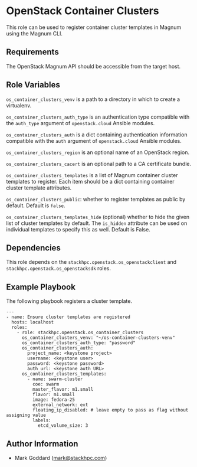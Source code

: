 OpenStack Container Clusters
============================

This role can be used to register container cluster templates in Magnum
using the Magnum CLI.

Requirements
------------

The OpenStack Magnum API should be accessible from the target host.

Role Variables
--------------

`os_container_clusters_venv` is a path to a directory in which to create a
virtualenv.

`os_container_clusters_auth_type` is an authentication type compatible with the
`auth_type` argument of `openstack.cloud` Ansible modules.

`os_container_clusters_auth` is a dict containing authentication information
compatible with the `auth` argument of `openstack.cloud` Ansible modules.

`os_container_clusters_region` is an optional name of an OpenStack region.

`os_container_clusters_cacert` is an optional path to a CA certificate bundle.

`os_container_clusters_templates` is a list of Magnum container cluster
templates to register. Each item should be a dict containing container cluster
template attributes.

`os_container_clusters_public`: whether to register templates as public by
default. Default is `false`.

`os_container_clusters_templates_hide` (optional) whether to hide the given
list of cluster templates by default. The `is_hidden` attribute can be used on
individual templates to specify this as well. Default is False.

Dependencies
------------

This role depends on the `stackhpc.openstack.os_openstackclient` and
`stackhpc.openstack.os_openstacksdk` roles.

Example Playbook
----------------

The following playbook registers a cluster template.

    ---
    - name: Ensure cluster templates are registered
      hosts: localhost
      roles:
        - role: stackhpc.openstack.os_container_clusters
          os_container_clusters_venv: "~/os-container-clusters-venv"
          os_container_clusters_auth_type: "password"
          os_container_clusters_auth:
            project_name: <keystone project>
            username: <keystone user>
            password: <keystone password>
            auth_url: <keystone auth URL>
          os_container_clusters_templates:
            - name: swarm-cluster
              coe: swarm
              master_flavor: m1.small
              flavor: m1.small
              image: fedora-25
              external_network: ext
              floating_ip_disabled: # leave empty to pass as flag without assigning value
              labels:
                etcd_volume_size: 3

Author Information
------------------

- Mark Goddard (<mark@stackhpc.com>)
